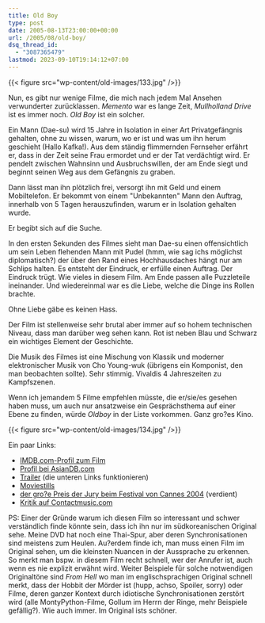 ```yaml
---
title: Old Boy
type: post
date: 2005-08-13T23:00:00+00:00
url: /2005/08/old-boy/
dsq_thread_id:
  - "3087365479"
lastmod: 2023-09-10T19:14:12+07:00
---
```

{{< figure src="wp-content/old-images/133.jpg" />}}

Nun, es gibt nur wenige Filme, die mich nach jedem Mal Ansehen verwunderter zurücklassen. _Memento_ war es lange Zeit, _Mullholland Drive_ ist es immer noch. _Old Boy_ ist ein solcher.

Ein Mann (Dae-su) wird 15 Jahre in Isolation in einer Art Privatgefängnis gehalten, ohne zu wissen, warum, wo er ist und was um ihn herum geschieht (Hallo Kafka!). Aus dem ständig flimmernden Fernseher erfährt er, dass in der Zeit seine Frau ermordet und er der Tat verdächtigt wird. Er pendelt zwischen Wahnsinn und Ausbruchswillen, der am Ende siegt und beginnt seinen Weg aus dem Gefängnis zu graben.

Dann lässt man ihn plötzlich frei, versorgt ihn mit Geld und einem Mobiltelefon. Er bekommt von einem "Unbekannten" Mann den Auftrag, innerhalb von 5 Tagen herauszufinden, warum er in Isolation gehalten wurde.

Er begibt sich auf die Suche.

In den ersten Sekunden des Filmes sieht man Dae-su einen offensichtlich um sein Leben flehenden Mann mit Pudel (hmm, wie sag ichs möglichst diplomatisch?) der über den Rand eines Hochhausdaches hängt nur am Schlips halten. Es entsteht der Eindruck, er erfülle einen Auftrag. Der Eindruck trügt. Wie vieles in diesem Film. Am Ende passen alle Puzzleteile ineinander. Und wiedereinmal war es die Liebe, welche die Dinge ins Rollen brachte.

Ohne Liebe gäbe es keinen Hass.

Der Film ist stellenweise sehr brutal aber immer auf so hohem technischen Niveau, dass man darüber weg sehen kann. Rot ist neben Blau und Schwarz ein wichtiges Element der Geschichte.

Die Musik des Filmes ist eine Mischung von Klassik und moderner elektronischer Musik von Cho Young-wuk (übrigens ein Komponist, den man beobachten sollte). Sehr stimmig. Vivaldis 4 Jahreszeiten zu Kampfszenen.

Wenn ich jemandem 5 Filme empfehlen müsste, die er/sie/es gesehen haben muss, um auch nur ansatzweise ein Gesprächsthema auf einer Ebene zu finden, würde _Oldboy_ in der Liste vorkommen. Ganz gro?es Kino.

{{< figure src="wp-content/old-images/134.jpg" />}}

Ein paar Links:

  * [IMDB.com-Profil zum Film][1]
  * [Profil bei AsianDB.com][2]
  * [Trailer][3] (die unteren Links funktionieren)
  * [Moviestills][4]
  * [der gro?e Preis der Jury beim Festival von Cannes 2004][5] (verdient)
  * [Kritik auf Contactmusic.com][6]

PS: Einer der Gründe warum ich diesen Film so interessant und schwer verständlich finde könnte sein, dass ich ihn nur im südkoreanischen Original sehe. Meine DVD hat noch eine Thai-Spur, aber deren Synchronisationen sind meistens zum Heulen. Au?erdem finde ich, man muss einen Film im Original sehen, um die kleinsten Nuancen in der Aussprache zu erkennen. So merkt man bspw. in diesem Film recht schnell, wer der Anrufer ist, auch wenn es nie explizit erwähnt wird. Weiter Beispiele für solche notwendigen Originaltöne sind _From Hell_ wo man im englischsprachigen Original schnell merkt, dass der Hobbit der Mörder ist (hupp, achso, Spoiler, sorry) oder Filme, deren ganzer Kontext durch idiotische Synchronisationen zerstört wird (alle MontyPython-Filme, Gollum im Herrn der Ringe, mehr Beispiele gefällig?). Wie auch immer. Im Original ists schöner.

 [1]: http://imdb.com/title/tt0364569/
 [2]: http://www.asiandb.com/browse/movie_detail.pfm?code=5514&mode=review&num=1937
 [3]: http://www.themoviebox.net/movies/2004/NOPQR/OldBoy/trailer.html
 [4]: http://www.joblo.com/upcomingmovies/movies.php?id=414
 [5]: http://www.festival-cannes.fr/films/fiche_film.php?langue=6002&id_film=4182985
 [6]: http://www.contactmusic.com/new/home.nsf/webpages/oldboyx12x10x04
